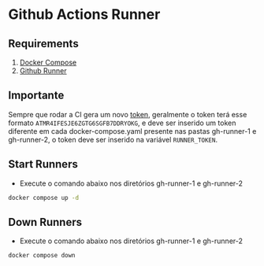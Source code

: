 # Github Actions Runner

## Requirements

1. [Docker Compose](https://docs.docker.com/compose/gettingstarted/)
2. [Github Runner](https://github.com/organizations/Apiki/settings/actions/runners)

## Importante

Sempre que rodar a CI gera um novo [token](https://github.com/organizations/Apiki/settings/actions/runners/new), geralmente o token terá esse formato `ATMR4IFESJE6ZGTG6SGFB7DDRYOKG`, e deve ser inserido um token diferente em cada docker-compose.yaml presente nas pastas gh-runner-1 e gh-runner-2, o token deve ser inserido na variável `RUNNER_TOKEN`.

## Start Runners

- Execute o comando abaixo nos diretórios gh-runner-1 e gh-runner-2

```bash
docker compose up -d
```

## Down Runners

- Execute o comando abaixo nos diretórios gh-runner-1 e gh-runner-2

```bash
docker compose down
```
